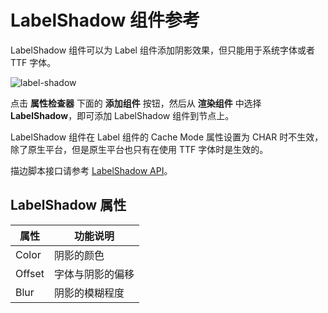 # LabelShadow 组件参考

LabelShadow 组件可以为 Label 组件添加阴影效果，但只能用于系统字体或者 TTF 字体。

![label-shadow](label/label-shadow.png)

点击 **属性检查器** 下面的 **添加组件** 按钮，然后从 **渲染组件** 中选择 **LabelShadow**，即可添加 LabelShadow 组件到节点上。

LabelShadow 组件在 Label 组件的 Cache Mode 属性设置为 CHAR 时不生效，除了原生平台，但是原生平台也只有在使用 TTF 字体时是生效的。

描边脚本接口请参考 [LabelShadow API](%__APIDOC__%/zh/classes/LabelShadow.html)。

## LabelShadow 属性

| 属性 | 功能说明 |
| -------- | -------- |
| Color  | 阴影的颜色      |
| Offset | 字体与阴影的偏移 |
| Blur   | 阴影的模糊程度   |
